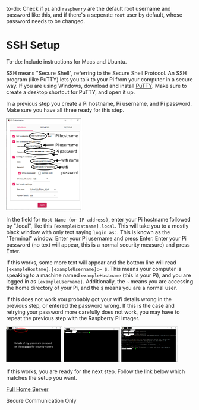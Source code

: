 to-do: Check if `pi` and `raspberry` are the default root username and password like this, and if there's a seperate `root` user by default, whose password needs to be changed.

# __SSH Setup__

To-do: Include instructions for Macs and Ubuntu.

SSH means "Secure Shell", referring to the Secure Shell Protocol. An SSH program (like PuTTY) lets you talk to your Pi from your computer in a secure way. If you are using Windows, download and install [PuTTY](../Software_Repository/SSH.md). Make sure to create a desktop shortcut for PuTTY, and open it up.

In a previous step you create a Pi hostname, Pi username, and Pi password. Make sure you have all three ready for this step.

<img src="../Media_Repository/Pi_Imager_OS_settings_1.png" alt="Previous screen where you entered your Pi hostname" title="Previous screen where you entered your Pi hostname" width="40%"/>

In the field for `Host Name (or IP address)`, enter your Pi hostname followed by ".local", like this `[exampleHostname].local`. This will take you to a mostly black window with only text saying `login as:`. This is known as the "Terminal" window. Enter your Pi username and press Enter. Enter your Pi password (no text will appear, this is a normal security measure) and press Enter. 

If this works, some more text will appear and the bottom line will read `[exampleHostame].[exampleUsername]:~ $`. This means your computer is speaking to a machine named `exampleHostname` (this is your Pi), and you are logged in as `[exampleUsername]`. Additionally, the `~` means you are accessing the home directory of your Pi, and the `$` means you are a normal user.

If this does not work you probably got your wifi details wrong in the previous step, or entered the password wrong. If this is the case and retrying your password more carefully does not work, you may have to repeat the previous step with the Raspberry Pi Imager.

<img src="../Media_Repository/PuTTY_username.png" alt="PuTTY username input" title="PuTTY username input" width="30%"/> <img src="../Media_Repository/PuTTY_password.png" alt="PuTTY password input" title="PuTTY password input" width="30%"/> <img src="../Media_Repository/PuTTY_terminal_input.png" alt="PuTTY terminal input" title="PuTTY terminal input" width="30%"/> 

If this works, you are ready for the next step. Follow the link below which matches the setup you want.

[Full Home Server](../Instructions/CasaOS_Setup.md) 

Secure Communication Only
